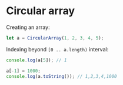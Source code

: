 # Circular array

Creating an array:

```javascript
let a = CircularArray(1, 2, 3, 4, 5);
```

Indexing beyond `[0 .. a.length)` interval:

```javascript
console.log(a[5]); // 1

a[-1] = 1000;
console.log(a.toString()); // 1,2,3,4,1000
```

